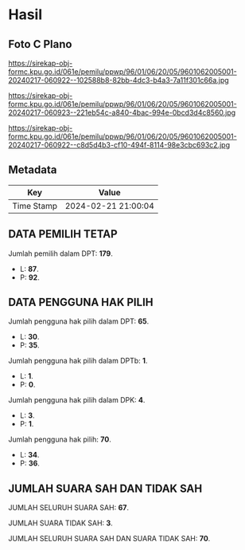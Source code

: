 # Hasil

## Foto C Plano

https://sirekap-obj-formc.kpu.go.id/061e/pemilu/ppwp/96/01/06/20/05/9601062005001-20240217-060922--102588b8-82bb-4dc3-b4a3-7a11f301c66a.jpg

https://sirekap-obj-formc.kpu.go.id/061e/pemilu/ppwp/96/01/06/20/05/9601062005001-20240217-060923--221eb54c-a840-4bac-994e-0bcd3d4c8560.jpg

https://sirekap-obj-formc.kpu.go.id/061e/pemilu/ppwp/96/01/06/20/05/9601062005001-20240217-060922--c8d5d4b3-cf10-494f-8114-98e3cbc693c2.jpg


## Metadata

| Key        | Value               |
| ---------- | ------------------- |
| Time Stamp | 2024-02-21 21:00:04 |


## DATA PEMILIH TETAP

Jumlah pemilih dalam DPT: **179**.
 * L: **87**.
 * P: **92**.

## DATA PENGGUNA HAK PILIH

Jumlah pengguna hak pilih dalam DPT: **65**.
 * L: **30**.
 * P: **35**.

Jumlah pengguna hak pilih dalam DPTb: **1**.
 * L: **1**.
 * P: **0**.

Jumlah pengguna hak pilih dalam DPK: **4**.
 * L: **3**.
 * P: **1**.

Jumlah pengguna hak pilih: **70**.
 * L: **34**.
 * P: **36**.

## JUMLAH SUARA SAH DAN TIDAK SAH

JUMLAH SELURUH SUARA SAH: **67**.

JUMLAH SUARA TIDAK SAH: **3**.

JUMLAH SELURUH SUARA SAH DAN SUARA TIDAK SAH: **70**.


